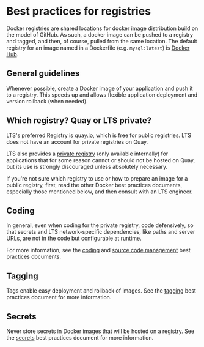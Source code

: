 # Best practices for registries

Docker registries are shared locations for docker image distribution build on the model of GitHub. As such, a docker image can be pushed to a registry and tagged, and then, of course, pulled from the same location. The default registry for an image named in a Dockerfile (e.g. `mysql:latest`) is [Docker Hub](https://hub.docker.com/).

## General guidelines

Whenever possible, create a Docker image of your application and push it to a registry. This speeds up and allows flexible application deployment and version rollback (when needed).

## Which registry? Quay or LTS private?

LTS's preferred Registry is [quay.io](https://quay.io/organization/upennlibraries), which is free for public registries. LTS does not have an account for private registries on Quay.

LTS also provides a [private registry](https://tuka.library.upenn.int) (only available internally) for applications that for some reason cannot or should not be hosted on Quay, but its use is strongly discouraged unless absolutely necessary.

If you're not sure which registry to use or how to prepare an image for a public registry, first, read the other Docker best practices documents, especially those mentioned below, and then consult with an LTS engineer.

## Coding

In general, even when coding for the private registry, code defensively, so that secrets and LTS network-specific dependencies, like paths and server URLs, are not in the code but configurable at runtime.

For more information, see the [coding](coding.md) and [source code management](source_code.md) best practices documents.

## Tagging

Tags enable easy deployment and rollback of images. See the [tagging](tagging.md) best practices document for more information.

## Secrets

Never store secrets in Docker images that will be hosted on a registry. See the [secrets](secrets_management.md) best practices document for more information.
